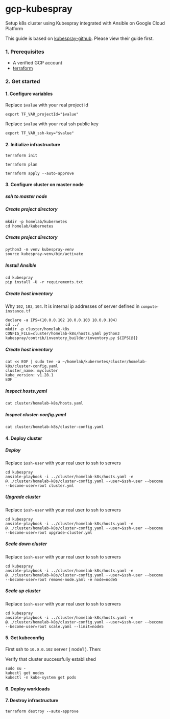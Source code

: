 # gcp-kubespray
Setup k8s cluster using Kubespray integrated with Ansible on Google Cloud Platform

This guide is based on [kubespray-github](https://github.com/kubernetes-sigs/kubespray). Please view their guide first.
### 1. Prerequisites
* A verified GCP account
* [terraform](https://developer.hashicorp.com/terraform/tutorials/aws-get-started/install-cli)
### 2. Get started
#### 1. Configure variables
Replace `$value` with your real project id
```
export TF_VAR_projectId="$value"
```
Replace `$value` with your real ssh public key
```
export TF_VAR_ssh-key="$value"
```
#### 2. Initialize infrastructure
```
terraform init
```
```
terraform plan
```
```
terraform apply --auto-approve
```
#### 3. Configure cluster on master node
##### ssh to master node
##### Create project directory
```
mkdir -p homelab/kubernetes
cd homelab/kubernetes
```
##### Create project directory

```
python3 -m venv kubespray-venv
source kubespray-venv/bin/activate
```

##### Install Ansible
```
cd kubespray
pip install -U -r requirements.txt
```

##### Create host inventory
Why `102`, `103`, `104`. It is internal ip addresses of server defined in `compute-instance.tf`
```
declare -a IPS=(10.0.0.102 10.0.0.103 10.0.0.104)
cd ../ 
mkdir -p cluster/homelab-k8s
CONFIG_FILE=cluster/homelab-k8s/hosts.yaml python3 kubespray/contrib/inventory_builder/inventory.py ${IPS[@]}
```

##### Create host inventory
```
cat << EOF | sudo tee -a ~/homelab/kubernetes/cluster/homelab-k8s/cluster-config.yaml
cluster_name: mycluster
kube_version: v1.28.1
EOF
```

##### Inspect hosts.yaml
```
cat cluster/homelab-k8s/hosts.yaml
```

##### Inspect cluster-config.yaml
```
cat cluster/homelab-k8s/cluster-config.yaml
```

#### 4. Deploy cluster
##### Deploy
Replace `$ssh-user` with your real user to ssh to servers
```
cd kubespray
ansible-playbook -i ../cluster/homelab-k8s/hosts.yaml -e @../cluster/homelab-k8s/cluster-config.yaml --user=$ssh-user --become --become-user=root cluster.yml
```

##### Upgrade cluster
Replace `$ssh-user` with your real user to ssh to servers
```
cd kubespray
ansible-playbook -i ../cluster/homelab-k8s/hosts.yaml -e @../cluster/homelab-k8s/cluster-config.yaml --user=$ssh-user --become --become-user=root upgrade-cluster.yml
```
##### Scale down cluster
Replace `$ssh-user` with your real user to ssh to servers
```
cd kubespray
ansible-playbook -i ../cluster/homelab-k8s/hosts.yaml -e @../cluster/homelab-k8s/cluster-config.yaml --user=$ssh-user --become --become-user=root remove-node.yaml -e node=node5
```
##### Scale up cluster
Replace `$ssh-user` with your real user to ssh to servers
```
cd kubespray
ansible-playbook -i ../cluster/homelab-k8s/hosts.yaml -e @../cluster/homelab-k8s/cluster-config.yaml --user=$ssh-user --become --become-user=root scale.yaml --limit=node5
```

#### 5. Get kubeconfig
First ssh to `10.0.0.102` server ( node1 ). Then:

Verify that cluster successfully established
```
sudo su -
kubectl get nodes
kubectl -n kube-system get pods
```
#### 6. Deploy workloads
#### 7. Destroy infrastructure
```
terraform destroy --auto-approve
```
